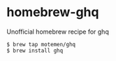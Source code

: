 homebrew-ghq
============

Unofficial homebrew recipe for ghq

```
$ brew tap motemen/ghq
$ brew install ghq
```
